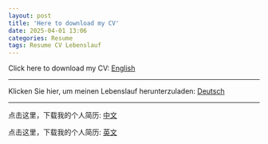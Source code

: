 ```yaml
---
layout: post
title: 'Here to download my CV'
date: 2025-04-01 13:06
categories: Resume
tags: Resume CV Lebenslauf
---
```


Click here to download my CV: [English](https://cloud.tu-braunschweig.de/s/pW28xaiHAow9cRS)

------------------


Klicken Sie hier, um meinen Lebenslauf herunterzuladen: [Deutsch](https://cloud.tu-braunschweig.de/s/ZYdPAPep5F8wNH8)

------------------


点击这里，下载我的个人简历: [中文](https://cloud.tu-braunschweig.de/s/mggpCCW2rd8nJMN)


点击这里，下载我的个人简历: [英文](https://cloud.tu-braunschweig.de/s/pW28xaiHAow9cRS)

